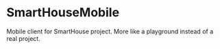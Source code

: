 # SmartHouseMobile
Mobile client for SmartHouse project.
More like a playground instead of a real project.
